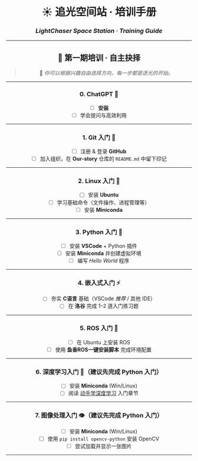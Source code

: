 <div align="center">

# ☀️ 追光空间站 · 培训手册  
### *LightChaser Space Station · Training Guide*  

---
## 🌟 第一期培训 · 自主抉择

> 📖 *你可以根据兴趣自由选择方向，每一步都是逐光的开始。*  

---

### 0. ChatGPT 🚀  
- [ ] **安装**  
- [ ] 学会提问与高效利用  

---

### 1. Git 入门 🐙  
- [ ] 注册 & 登录 **GitHub**  
- [ ] 加入组织，在 **Our-story** 仓库的 `README.md` 中留下印记  

---

### 2. Linux 入门 🐧  
- [ ] 安装 **Ubuntu**  
- [ ] 学习基础命令（文件操作、进程管理等）  
- [ ] 安装 **Miniconda**  

---

### 3. Python 入门 🐍  
- [ ] 安装 **VSCode** + Python 插件  
- [ ] 安装 **Miniconda** 并创建虚拟环境  
- [ ] 编写 *Hello World* 程序  

---

### 4. 嵌入式入门 ⚡  
- [ ] 夯实 **C语言** 基础（VSCode *推荐* / 其他 IDE）  
- [ ] 在 **洛谷** 完成 1–2 道入门练习题  

---

### 5. ROS 入门 🤖  
- [ ] 在 Ubuntu 上安装 ROS  
- [ ] 使用 **鱼香ROS一键安装脚本** 完成环境配置  

---

### 6. 深度学习入门 🧠（建议先完成 Python 入门）  
- [ ] 安装 **Miniconda** (Win/Linux)  
- [ ] 阅读 [动手学深度学习](https://zh.d2l.ai/chapter_introduction/index.html) 入门章节  

---

### 7. 图像处理入门 👁️（建议先完成 Python 入门）  
- [ ] 安装 **Miniconda** (Win/Linux)  
- [ ] 使用 `pip install opencv-python` 安装 OpenCV  
- [ ] 尝试加载并显示一张图片  

---

